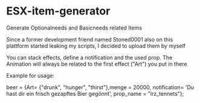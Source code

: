 # ESX-item-generator
Generate Optionalneeds and Basicneeds related Items

Since a former development friend named Stoned0001 also on this plattform started leaking my scripts, I decided to upload them by myself

You can stack effects, define a notification and the used prop. The Animation will always be related to the first effect ("Art") you put in there

Example for usage:

beer = {Art= {"drunk", "hunger", "thirst"},menge = 20000, notification= 'Du hast dir ein frisch gezapftes Bier gegönnt', prop_name = "lrz_tennets"};

